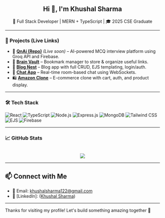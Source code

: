 <h2 align="center">Hi 👋, I'm Khushal Sharma</h2>
<p align="center">🚀 Full Stack Developer | MERN + TypeScript | 🎓 2025 CSE Graduate </p>


---

### 🧠 Projects (Live Links)
- 🤖 **[QnAi (Repo)](https://github.com/Khushaall/QnAi)** *(Live soon)* – AI-powered MCQ interview platform using Groq API and Firebase.
- 💾 **[Brain Vault](https://getbrainvault.netlify.app/)** – Bookmark manager to store & organize useful links.
- 📝 **[Blog Nest](https://blog-nest-bkcr.onrender.com/)** – Blog app with full CRUD, EJS templating, login/auth.
- 💬 **[Chat App](https://chat-app-p2h8.onrender.com/)** – Real-time room-based chat using WebSockets.
- 🛍️ **[Amazon Clone](https://amazon-clone-8x6n.onrender.com/)** – E-commerce clone with cart, auth, and product display.


---

### 🛠️ Tech Stack
![React](https://img.shields.io/badge/-React-61DAFB?logo=react&logoColor=black)
![TypeScript](https://img.shields.io/badge/-TypeScript-007ACC?logo=typescript&logoColor=white)
![Node.js](https://img.shields.io/badge/-Node.js-339933?logo=node.js&logoColor=white)
![Express.js](https://img.shields.io/badge/-Express.js-000000?logo=express&logoColor=white)
![MongoDB](https://img.shields.io/badge/-MongoDB-4EA94B?logo=mongodb&logoColor=white)
![Tailwind CSS](https://img.shields.io/badge/-TailwindCSS-38B2AC?logo=tailwind-css&logoColor=white)
![EJS](https://img.shields.io/badge/-EJS-black)
![Firebase](https://img.shields.io/badge/-Firebase-FFCA28?logo=firebase&logoColor=black)

---

### 📈 GitHub Stats
<p align="center">
  <br/>
  <img src="https://github-readme-stats.vercel.app/api/top-langs/?username=Khushaall&layout=compact&theme=radical" />
</p>


---

## 📫 Connect with Me

- 📧 Email: khushalsharma122@gmail.com 
- 💼 [LinkedIn]: ([Khushal Sharma](https://www.linkedin.com/in/khushaall/)) 

---

Thanks for visiting my profile! Let's build something amazing together 🚀
